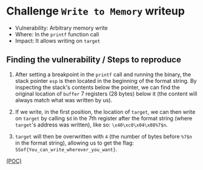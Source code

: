 # Challenge `Write to Memory` writeup

- Vulnerability: Arbitrary memory write
- Where: In the `printf` function call
- Impact: It allows writing on `target`

## Finding the vulnerability / Steps to reproduce

1. After setting a breakpoint in the `printf` call and running the binary, the stack pointer `esp` is then located in the beginning of the format string. By inspecting the stack's contents below the pointer, we can find the original location of `buffer` 7 registers (28 bytes) below it (the content will always match what was written by us).

2. If we write, in the first position, the location of `target`, we can then write on `target` by calling `$d` in the 7th register after the format string (where `target`'s address was written), like so: `\x40\xc0\x04\x08%7$n`.

3. `target` will then be overwritten with `4` (the number of bytes before `%7$n` in the format string), allowing us to get the flag: `SSof{You_can_write_wherever_you_want}`.

[(POC)](`write.py`)